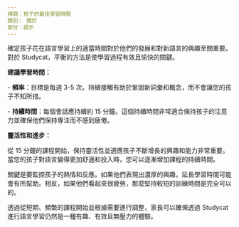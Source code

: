```yaml
---
標題：孩子的最佳學習時間
類別： 關於
部分：提示
---
```

確定孩子花在語言學習上的適當時間對於他們的發展和對新語言的興趣至關重要。對於 Studycat，平衡的方法是使學習過程有效且愉快的關鍵。


**建議學習時間：**


\- **頻率**：目標是每週 3\-5 次。持續接觸有助於鞏固新詞彙和概念，而不會讓您的孩子不知所措。


\- **持續時間**：每個會話應持續約 15 分鐘。這個持續時間非常適合保持孩子的注意力並確保他們保持專注而不感到疲倦。


**靈活性和進步：**


從 15 分鐘的課程開始，保持靈活性並適應孩子不斷增長的興趣和能力非常重要。當您的孩子對語言變得更加舒適和投入時，您可以逐漸增加課程的持續時間。


關鍵是要監控孩子的熱情和反應。如果他們表現出濃厚的興趣，延長學習時間可能會有所幫助。相反，如果他們看起來很疲勞，那麼堅持較短的訓練時間是完全可以的。


透過從短期、頻繁的課程開始並根據需要進行調整，家長可以確保透過 Studycat 進行語言學習仍然是一種有趣、有效且無壓力的體驗。